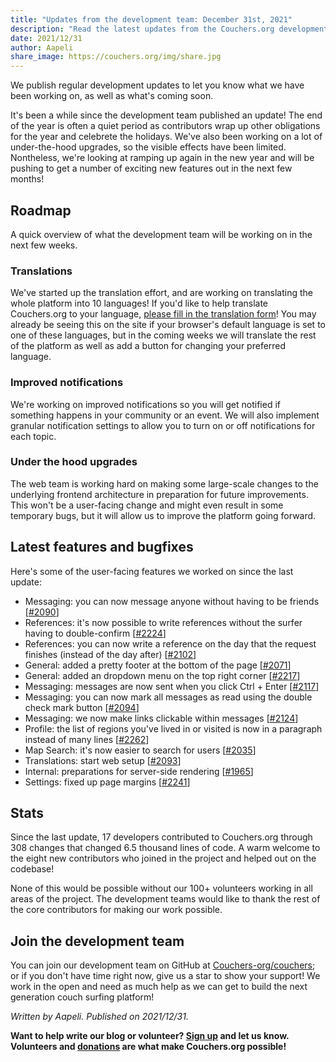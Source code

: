 ```yaml
---
title: "Updates from the development team: December 31st, 2021"
description: "Read the latest updates from the Couchers.org development team."
date: 2021/12/31
author: Aapeli
share_image: https://couchers.org/img/share.jpg
---
```


We publish regular development updates to let you know what we have been working on, as well as what's coming soon.

It's been a while since the development team published an update! The end of the year is often a quiet period as contributors wrap up other obligations for the year and celebrete the holidays. We've also been working on a lot of under-the-hood upgrades, so the visible effects have been limited. Nontheless, we're looking at ramping up again in the new year and will be pushing to get a number of exciting new features out in the next few months!

## Roadmap

A quick overview of what the development team will be working on in the next few weeks.

### Translations

We've started up the translation effort, and are working on translating the whole platform into 10 languages! If you'd like to help translate Couchers.org to your language, [please fill in the translation form](https://couchers.org/translation-form)! You may already be seeing this on the site if your browser's default language is set to one of these languages, but in the coming weeks we will translate the rest of the platform as well as add a button for changing your preferred language.

### Improved notifications

We're working on improved notifications so you will get notified if something happens in your community or an event. We will also implement granular notification settings to allow you to turn on or off notifications for each topic.

### Under the hood upgrades

The web team is working hard on making some large-scale changes to the underlying frontend architecture in preparation for future improvements. This won't be a user-facing change and might even result in some temporary bugs, but it will allow us to improve the platform going forward.

## Latest features and bugfixes

Here's some of the user-facing features we worked on since the last update:

* Messaging: you can now message anyone without having to be friends [[#2090](https://github.com/Couchers-org/couchers/pull/2090)]
* References: it's now possible to write references without the surfer having to double-confirm [[#2224](https://github.com/Couchers-org/couchers/pull/2224)]
* References: you can now write a reference on the day that the request finishes (instead of the day after) [[#2102](https://github.com/Couchers-org/couchers/pull/2102)]
* General: added a pretty footer at the bottom of the page [[#2071](https://github.com/Couchers-org/couchers/pull/2071)]
* General: added an dropdown menu on the top right corner [[#2217](https://github.com/Couchers-org/couchers/pull/2217)]
* Messaging: messages are now sent when you click Ctrl + Enter [[#2117](https://github.com/Couchers-org/couchers/pull/2117)]
* Messaging: you can now mark all messages as read using the double check mark button [[#2094](https://github.com/Couchers-org/couchers/pull/2094)]
* Messaging: we now make links clickable within messages [[#2124](https://github.com/Couchers-org/couchers/pull/2124)]
* Profile: the list of regions you've lived in or visited is now in a paragraph instead of many lines [[#2262](https://github.com/Couchers-org/couchers/pull/2262)]
* Map Search: it's now easier to search for users [[#2035](https://github.com/Couchers-org/couchers/pull/2035)]
* Translations: start web setup [[#2093](https://github.com/Couchers-org/couchers/pull/2093)]
* Internal: preparations for server-side rendering [[#1965](https://github.com/Couchers-org/couchers/pull/1965)]
* Settings: fixed up page margins [[#2241](https://github.com/Couchers-org/couchers/pull/2241)]

## Stats

Since the last update, 17 developers contributed to Couchers.org through 308 changes that changed 6.5 thousand lines of code. A warm welcome to the eight new contributors who joined in the project and helped out on the codebase!

None of this would be possible without our 100+ volunteers working in all areas of the project. The development teams would like to thank the rest of the core contributors for making our work possible.

## Join the development team

You can join our development team on GitHub at [Couchers-org/couchers](https://github.com/couchers-org/couchers); or if you don't have time right now, give us a star to show your support! We work in the open and need as much help as we can get to build the next generation couch surfing platform!

*Written by Aapeli. Published on 2021/12/31.*

**Want to help write our blog or volunteer? [Sign up](/volunteer) and let us know. Volunteers and [donations](/donate) are what make Couchers.org possible!**
